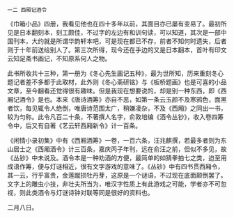     一二 西厢记酒令 

   《巾箱小品》四册，我看见他也在四十多年以前，其面目亦已屡有变易了。最初所见是日本翻刻本，刻工颇佳，不过字的左边有和训句读，可以知道，其次是一部中国刊本，大约就是所谓华韵轩本吧，可是现在都已不存，前者不知何时遗失，后者则于十年前送给别人了。第三次所得，现今还在手边的又是日本翻本，首叶有印文云知足斋书画记，不知原系何人之物。

   此书所收共十三种，第一册为《冬心先生画记五种》，最为世所知，历来重刻冬心题记者差不多都于此取材，此外则《冬心斋研铭》与《板桥题画》也是可喜的小品文章，至今翻看还觉得很有趣味。但是我现在想要说的，却是别一种东西，即《西厢记酒令》是也。本来《唐诗酒筹》亦自不恶，如第一条云玉颜不及寒鸦色，面黑者饮，每见辄令人绝倒，唯唐诗范围太广，稍嫌凌杂，不及《西厢》之同出一书，较为匀称。此令凡百二十条，不著撰人名字，俞敦培编《酒令丛钞》，收入卷四筹令中，后又有自著《艺云轩西厢新令》计一百条。

   《闲情小录初集》中有《西厢酒筹》一卷，一百六条，汪兆麒撰，若最多者则为东山居士之《西厢酒令》计三百条，嘉庆丙子年刊，远在俞汪之前，但似不多见，故《丛钞》中未说及。酒令本是一种劝酒的方便，最简单的如猜拳拍七之类，迨至用成语作筹，便与灯谜相近，很有文字游戏的意味了。《丛钞》中有四书贯西厢令，其一云，行乎富贵，金莲蹴损牡丹芽，这原是一个谜语，不过现在底面颠倒罢了。文字上的雕虫小技，非壮夫所当为，唯汉字性质上有此游戏之可能，学者亦不可忽视，则此类酒令与灯谜诗钟对联等同是很好的资料也。

   二月八日。

